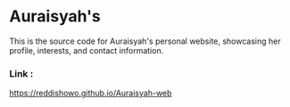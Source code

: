 # Auraisyah's

This is the source code for Auraisyah's personal website, showcasing her profile, interests, and contact information.

### Link : 
https://reddishowo.github.io/Auraisyah-web
